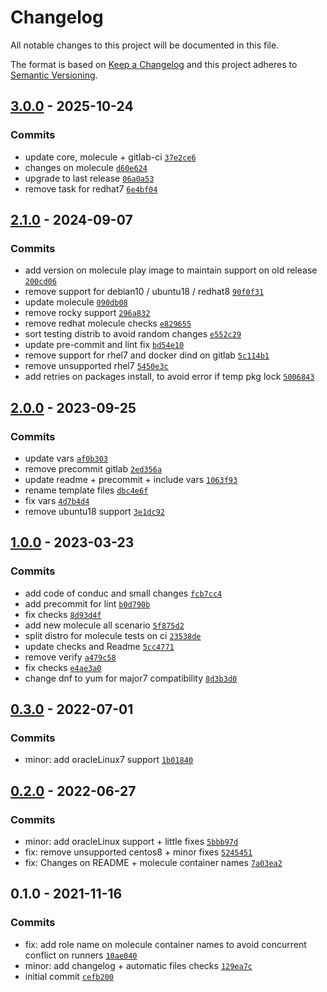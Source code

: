 # Changelog

All notable changes to this project will be documented in this file.

The format is based on [Keep a Changelog](https://keepachangelog.com/en/1.0.0/)
and this project adheres to [Semantic Versioning](https://semver.org/spec/v2.0.0.html).

## [3.0.0](https://github.com/lotusnoir/ansible-apps_rsyslog_exporter/compare/2.1.0...3.0.0) - 2025-10-24

### Commits

- update core, molecule + gitlab-ci [`37e2ce6`](https://github.com/lotusnoir/ansible-apps_rsyslog_exporter/commit/37e2ce639f740a6c8811d38bd26c7a5d06446129)
- changes on molecule [`d60e624`](https://github.com/lotusnoir/ansible-apps_rsyslog_exporter/commit/d60e624700b9aa6e075641f2ddcd421f4253bb55)
- upgrade to last release [`06a0a53`](https://github.com/lotusnoir/ansible-apps_rsyslog_exporter/commit/06a0a535c546aff94cbf1ee50b53d784545df4c2)
- remove task for redhat7 [`6e4bf04`](https://github.com/lotusnoir/ansible-apps_rsyslog_exporter/commit/6e4bf04419df26b081b187d0e8182278885b868c)

## [2.1.0](https://github.com/lotusnoir/ansible-apps_rsyslog_exporter/compare/2.0.0...2.1.0) - 2024-09-07

### Commits

- add version on molecule play image to maintain support on old release [`200cd06`](https://github.com/lotusnoir/ansible-apps_rsyslog_exporter/commit/200cd065a183ec80d203666bc71376d09936e0c9)
- remove support for debian10 / ubuntu18 / redhat8 [`90f0f31`](https://github.com/lotusnoir/ansible-apps_rsyslog_exporter/commit/90f0f31b26e1eec7b943ff1c8d6d09e7ce4dfc28)
- update molecule [`090db08`](https://github.com/lotusnoir/ansible-apps_rsyslog_exporter/commit/090db08d7f5534da86b39f5157c4cd6e60c66210)
- remove rocky support [`296a832`](https://github.com/lotusnoir/ansible-apps_rsyslog_exporter/commit/296a832cf3af952ba326466654ce6016a39a16ea)
- remove redhat molecule checks [`e829655`](https://github.com/lotusnoir/ansible-apps_rsyslog_exporter/commit/e829655484f31c7a5707edeb631b26373816cb27)
- sort testing distrib to avoid random changes [`e552c29`](https://github.com/lotusnoir/ansible-apps_rsyslog_exporter/commit/e552c2949e2569b53b0cc4447f5993bf8f6fe728)
- update pre-commit and lint fix [`bd54e10`](https://github.com/lotusnoir/ansible-apps_rsyslog_exporter/commit/bd54e1008930e394afd8bc8d19963b9547748953)
- remove support for rhel7 and docker dind on gitlab [`5c114b1`](https://github.com/lotusnoir/ansible-apps_rsyslog_exporter/commit/5c114b154b319fdc956b3c81ecb7a3194122521a)
- remove unsupported rhel7 [`5450e3c`](https://github.com/lotusnoir/ansible-apps_rsyslog_exporter/commit/5450e3ccdfdad54cdf18b899438edc1b34a4390a)
- add retries on packages install, to avoid error if temp pkg lock [`5006843`](https://github.com/lotusnoir/ansible-apps_rsyslog_exporter/commit/5006843c33f444a4f5e95b6bcd42c82396d25743)

## [2.0.0](https://github.com/lotusnoir/ansible-apps_rsyslog_exporter/compare/1.1.0...2.0.0) - 2023-09-25

### Commits

- update vars [`af0b303`](https://github.com/lotusnoir/ansible-apps_rsyslog_exporter/commit/af0b3035859788853779afc2aa2674921316f0fc)
- remove precommit gitlab [`2ed356a`](https://github.com/lotusnoir/ansible-apps_rsyslog_exporter/commit/2ed356a3e43bcc0bc85ca6a3f885cc014b048805)
- update readme + precommit + include vars [`1063f93`](https://github.com/lotusnoir/ansible-apps_rsyslog_exporter/commit/1063f93ba69a47be14658ac0df03dfb50a6ce588)
- rename template files [`dbc4e6f`](https://github.com/lotusnoir/ansible-apps_rsyslog_exporter/commit/dbc4e6fea10b4cddae893c269dd90018ef2d3066)
- fix vars [`4d7b4d4`](https://github.com/lotusnoir/ansible-apps_rsyslog_exporter/commit/4d7b4d4edf55ae00e3bb6ff36719d567981cbf15)
- remove ubuntu18 support [`3e1dc92`](https://github.com/lotusnoir/ansible-apps_rsyslog_exporter/commit/3e1dc92f6384a1ebbe9c6d2f7684d7339ca1b7dd)

## [1.0.0](https://github.com/lotusnoir/ansible-apps_rsyslog_exporter/compare/0.3.0...1.0.0) - 2023-03-23

### Commits

- add code of conduc and small changes [`fcb7cc4`](https://github.com/lotusnoir/ansible-apps_rsyslog_exporter/commit/fcb7cc4cd919ba28db5adc58743035cc8eb020e5)
- add precommit for lint [`b0d790b`](https://github.com/lotusnoir/ansible-apps_rsyslog_exporter/commit/b0d790b25dc052d5eec2647dcdeac76bd656b883)
- fix checks [`8d93d4f`](https://github.com/lotusnoir/ansible-apps_rsyslog_exporter/commit/8d93d4fc2e6533c3debc5c93ec8f7bce8102350d)
- add new molecule all scenario [`5f875d2`](https://github.com/lotusnoir/ansible-apps_rsyslog_exporter/commit/5f875d20e57e1aa06f4db174adda3cd6fabf05f2)
- split distro for molecule tests on ci [`23538de`](https://github.com/lotusnoir/ansible-apps_rsyslog_exporter/commit/23538ded3e9086033b5899f5751876e7e84fb2b1)
- update checks and Readme [`5cc4771`](https://github.com/lotusnoir/ansible-apps_rsyslog_exporter/commit/5cc4771e7b6b251fc03e31a8870095605eda6e31)
- remove verify [`a479c58`](https://github.com/lotusnoir/ansible-apps_rsyslog_exporter/commit/a479c58286efa5ea20bf1034485f4cb6b7d3efbc)
- fix checks [`e4ae3a0`](https://github.com/lotusnoir/ansible-apps_rsyslog_exporter/commit/e4ae3a0dc4a28549f1cebd464d5b62af4cf1c6b1)
- change dnf to yum for major7 compatibility [`8d3b3d0`](https://github.com/lotusnoir/ansible-apps_rsyslog_exporter/commit/8d3b3d0d6fffb94125bb8d36306a6d2c8687e6f7)

## [0.3.0](https://github.com/lotusnoir/ansible-apps_rsyslog_exporter/compare/0.2.0...0.3.0) - 2022-07-01

### Commits

- minor: add oracleLinux7 support [`1b01840`](https://github.com/lotusnoir/ansible-apps_rsyslog_exporter/commit/1b01840e1e7acfe9a673ab1d18de02854ac693a2)

## [0.2.0](https://github.com/lotusnoir/ansible-apps_rsyslog_exporter/compare/0.1.0...0.2.0) - 2022-06-27

### Commits

- minor: add oracleLinux support + little fixes [`5bbb97d`](https://github.com/lotusnoir/ansible-apps_rsyslog_exporter/commit/5bbb97dac2054f9bffaf0dea24c113714fb514f2)
- fix: remove unsupported centos8 + minor fixes [`5245451`](https://github.com/lotusnoir/ansible-apps_rsyslog_exporter/commit/52454511d7c8e0834dabac98f5540290ed3ce32d)
- fix: Changes on README + molecule container names [`7a03ea2`](https://github.com/lotusnoir/ansible-apps_rsyslog_exporter/commit/7a03ea2ef0c259270da71921097370ad9454040c)

## 0.1.0 - 2021-11-16

### Commits

- fix: add role name on molecule container names to avoid concurrent conflict on runners [`10ae040`](https://github.com/lotusnoir/ansible-apps_rsyslog_exporter/commit/10ae040c5138c5f3254bf3608ebe10ae8eb626cf)
- minor: add changelog + automatic files checks [`129ea7c`](https://github.com/lotusnoir/ansible-apps_rsyslog_exporter/commit/129ea7c6161ba873379d8b79f6701dd6b0b32a1a)
- initial commit [`cefb200`](https://github.com/lotusnoir/ansible-apps_rsyslog_exporter/commit/cefb2007ad6820d01e9faa303c30a12d84250f73)
